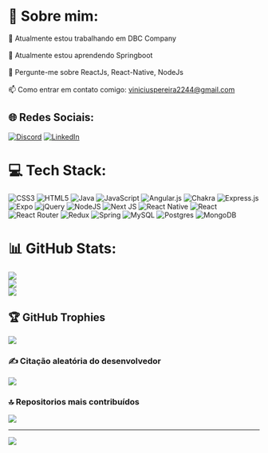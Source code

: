 # 💫 Sobre mim:
🔭 Atualmente estou trabalhando em DBC Company<br><br>🌱 Atualmente estou aprendendo Springboot<br><br>💬 Pergunte-me sobre ReactJs, React-Native, NodeJs<br><br>📫 Como entrar em contato comigo: viniciuspereira2244@gmail.com


## 🌐 Redes Sociais:
[![Discord](https://img.shields.io/badge/Discord-%237289DA.svg?logo=discord&logoColor=white)](https://discord.gg/viniciuspsantos) [![LinkedIn](https://img.shields.io/badge/LinkedIn-%230077B5.svg?logo=linkedin&logoColor=white)](https://linkedin.com/in/vinicius-santos-5442031a2) 

# 💻 Tech Stack:
![CSS3](https://img.shields.io/badge/css3-%231572B6.svg?style=for-the-badge&logo=css3&logoColor=white) ![HTML5](https://img.shields.io/badge/html5-%23E34F26.svg?style=for-the-badge&logo=html5&logoColor=white) ![Java](https://img.shields.io/badge/java-%23ED8B00.svg?style=for-the-badge&logo=java&logoColor=white) ![JavaScript](https://img.shields.io/badge/javascript-%23323330.svg?style=for-the-badge&logo=javascript&logoColor=%23F7DF1E) ![Angular.js](https://img.shields.io/badge/angular.js-%23E23237.svg?style=for-the-badge&logo=angularjs&logoColor=white) ![Chakra](https://img.shields.io/badge/chakra-%234ED1C5.svg?style=for-the-badge&logo=chakraui&logoColor=white) ![Express.js](https://img.shields.io/badge/express.js-%23404d59.svg?style=for-the-badge&logo=express&logoColor=%2361DAFB) ![Expo](https://img.shields.io/badge/expo-1C1E24?style=for-the-badge&logo=expo&logoColor=#D04A37) ![jQuery](https://img.shields.io/badge/jquery-%230769AD.svg?style=for-the-badge&logo=jquery&logoColor=white) ![NodeJS](https://img.shields.io/badge/node.js-6DA55F?style=for-the-badge&logo=node.js&logoColor=white) ![Next JS](https://img.shields.io/badge/Next-black?style=for-the-badge&logo=next.js&logoColor=white) ![React Native](https://img.shields.io/badge/react_native-%2320232a.svg?style=for-the-badge&logo=react&logoColor=%2361DAFB) ![React](https://img.shields.io/badge/react-%2320232a.svg?style=for-the-badge&logo=react&logoColor=%2361DAFB) ![React Router](https://img.shields.io/badge/React_Router-CA4245?style=for-the-badge&logo=react-router&logoColor=white) ![Redux](https://img.shields.io/badge/redux-%23593d88.svg?style=for-the-badge&logo=redux&logoColor=white) ![Spring](https://img.shields.io/badge/spring-%236DB33F.svg?style=for-the-badge&logo=spring&logoColor=white) ![MySQL](https://img.shields.io/badge/mysql-%2300f.svg?style=for-the-badge&logo=mysql&logoColor=white) ![Postgres](https://img.shields.io/badge/postgres-%23316192.svg?style=for-the-badge&logo=postgresql&logoColor=white) ![MongoDB](https://img.shields.io/badge/MongoDB-%234ea94b.svg?style=for-the-badge&logo=mongodb&logoColor=white)
# 📊 GitHub Stats:
![](https://github-readme-stats.vercel.app/api?username=ViniciusP-Santos&theme=dracula&hide_border=true&include_all_commits=false&count_private=false)<br/>
![](https://github-readme-streak-stats.herokuapp.com/?user=ViniciusP-Santos&theme=dracula&hide_border=true)<br/>
![](https://github-readme-stats.vercel.app/api/top-langs/?username=ViniciusP-Santos&theme=dracula&hide_border=true&include_all_commits=false&count_private=false&layout=compact)

## 🏆 GitHub Trophies
![](https://github-profile-trophy.vercel.app/?username=ViniciusP-Santos&theme=dracula&no-frame=true&no-bg=false&margin-w=4)

### ✍️ Citação aleatória do desenvolvedor
![](https://quotes-github-readme.vercel.app/api?type=horizontal&theme=radical)

### 🔝 Repositorios mais contribuídos
![](https://github-contributor-stats.vercel.app/api?username=ViniciusP-Santos&limit=5&theme=dracula&combine_all_yearly_contributions=true)

---
[![](https://visitcount.itsvg.in/api?id=ViniciusP-Santos&icon=0&color=0)](https://visitcount.itsvg.in)

<!-- Proudly created with GPRM ( https://gprm.itsvg.in ) -->
